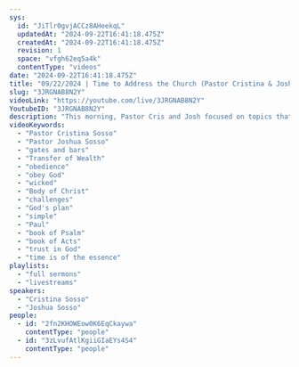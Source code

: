 ```yaml
---
sys:
  id: "JiTlr0gvjACCz8AHeekqL"
  updatedAt: "2024-09-22T16:41:18.475Z"
  createdAt: "2024-09-22T16:41:18.475Z"
  revision: 1
  space: "vfgh62eq5a4k"
  contentType: "videos"
date: "2024-09-22T16:41:18.475Z"
title: "09/22/2024 | Time to Address the Church (Pastor Cristina & Joshua Sosso)"
slug: "3JRGNAB8N2Y"
videoLink: "https://youtube.com/live/3JRGNAB8N2Y"
YoutubeID: "3JRGNAB8N2Y"
description: "This morning, Pastor Cris and Josh focused on topics that are important to the church. We need to address the things the Body of Christ is touching that are not from God. There are gates that are being open to the entertainment industry and we need to be ready. Pastor Josh focused on the letters from Paul and how his personal letters are still items we discuss to this day. Paul was following the spirit in doing ordinary things and now his obedience is touching our hearts today. God is looking for obedient hearts that will obey in every task to bring forth the Transfer of Wealth. This sermon was delivered at Freedom Fellowship Church International in San Antonio, TX.\n"
videoKeywords:
  - "Pastor Cristina Sosso"
  - "Pastor Joshua Sosso"
  - "gates and bars"
  - "Transfer of Wealth"
  - "obedience"
  - "obey God"
  - "wicked"
  - "Body of Christ"
  - "challenges"
  - "God's plan"
  - "simple"
  - "Paul"
  - "book of Psalm"
  - "book of Acts"
  - "trust in God"
  - "time is of the essence"
playlists:
  - "full sermons"
  - "livestreams"
speakers:
  - "Cristina Sosso"
  - "Joshua Sosso"
people:
  - id: "2fn2KHOWEow0K6EqCkaywa"
    contentType: "people"
  - id: "3zLvufAtlKgiiGIaEYs4S4"
    contentType: "people"
---
```

